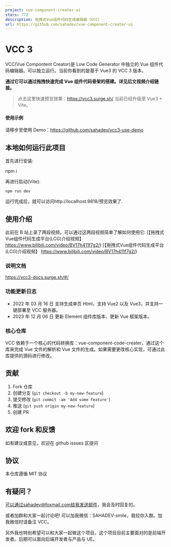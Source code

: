 ```yaml
---
project: vue-component-creater-ui
stars: 772
description: 拖拽式Vue组件代码生成编辑器（VCC）
url: https://github.com/sahadev/vue-component-creater-ui
---
```


VCC 3
=====

VCC(Vue Compontent Creator)是 Low Code Generator 中独立的 Vue 组件代码编辑器。可以独立运行。当前你看到的是基于 Vue3 的 VCC 3 版本。

**通过它可以通过拖拽快速完成 Vue 组件代码骨架的搭建。详见后文视频介绍链接。**

> 点击这里快速预览效果：https://vcc3.surge.sh/ 当前已经升级至 Vue3 + Vite。

#### 使用示例

请移步至使用 Demo：https://github.com/sahadev/vcc3-use-demo

本地如何运行此项目
---------

首先进行安装:

npm i

再进行启动(Vite):

```
npm run dev
```

运行完成后，就可以访问http://localhost:9818/预览效果了.

使用介绍
----

此前在 B 站上录了两段视频。可以通过这两段视频简单了解如何使用它: \[【拖拽式Vue组件代码生成平台(LCG)介绍视频】 https://www.bilibili.com/video/BV17h411f7g2/) \[【拖拽式Vue组件代码生成平台(LCG)介绍视频】 https://www.bilibili.com/video/BV17h411f7g2/)

### 说明文档

https://vcc3-docs.surge.sh/#/

### 功能更新日志

-   2022 年 03 月 16 日 支持生成单页 Html，支持 Vue2 以及 Vue3，并支持一键部署至 VCC 服务器。
-   2023 年 12 月 06 日 更新 Element 组件库版本、更新 Vue 框架版本。

### 核心仓库

VCC 依赖于一个核心的代码转换库：vue-component-code-creater，通过这个库来完成 Vue 文件的解析和 Vue 文件的生成。如果需要更改核心实现，可通过此库提供的源码进行修改。

贡献
--

1.  Fork 仓库
2.  创建分支 (`git checkout -b my-new-feature`)
3.  提交修改 (`git commit -am 'Add some feature'`)
4.  推送 (`git push origin my-new-feature`)
5.  创建 PR

欢迎 fork 和反馈
-----------

如有建议或意见，欢迎在 github issues 区提问

协议
--

本仓库遵循 MIT 协议

有疑问？
----

可以通过sahadev@foxmail.com给我发送邮件，我会及时回复的。

或者加群和大家一起讨论吧! 可以加我微信：SAHADEV-smile，我拉你入群。加我微信时请备注 VCC。

另外我也特别希望可以和大家一起做这个项目。这个项目目前主要面对的是前端开发者。后期可以面向后端开发者与产品与 UE。
